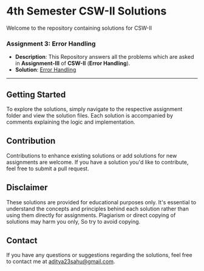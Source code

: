 # 4th Semester CSW-II Solutions
Welcome to the repository containing solutions for CSW-II
### Assignment 3: **Error Handling**
- **Description**: This Repository answers all the problems which are asked in **Assignment-III** of **CSW-II**  (**Error Handling**).
- **Solution**: [Error Handling](https://github.com/god-father-99/ITER_ASSIGNMENTS/tree/main/src/CSW_4th_Sem)
---
## Getting Started

To explore the solutions, simply navigate to the respective assignment folder and view the solution files. Each solution is accompanied by comments explaining the logic and implementation.

## Contribution

Contributions to enhance existing solutions or add solutions for new assignments are welcome. If you have a solution you'd like to contribute, feel free to submit a pull request.

## Disclaimer
These solutions are provided for educational purposes only. It's essential to understand the concepts and principles behind each solution rather than using them directly for assignments. Plagiarism or direct copying of solutions may harm you only, So try to avoid copying.
## Contact

If you have any questions or suggestions regarding the solutions, feel free to contact me at [aditya23sahu@gmail.com](mailto:aditya23sahu@gmail.com).

